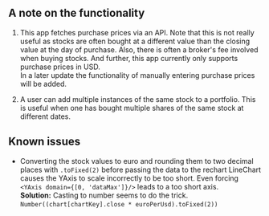 ## A note on the functionality
1. This app fetches purchase prices via an API. Note that this is not really useful as 
stocks are often bought at a different value than the closing value at the day of purchase.
Also, there is often a broker's fee involved when buying stocks. And further, this app
currently only supports purchase prices in USD.   
In a later update the functionality of manually entering purchase prices will be added.

2. A user can add multiple instances of the same stock to a portfolio. This is useful when
one has bought multiple shares of the same stock at different dates.

## Known issues
  * Converting the stock values to euro and rounding them to two decimal places with 
  `.toFixed(2)` before passing the data to the rechart LineChart causes the YAxis to 
  scale incorrectly to be too short. Even forcing `<YAxis domain={[0, 'dataMax']}/>` 
  leads to a too short axis.  
  **Solution:** Casting to number seems to do the trick. 
  `Number((chart[chartKey].close * euroPerUsd).toFixed(2))`